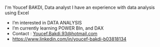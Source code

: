 I'm Youcef BAKDI, Data analyst
I have an experience with data analysis using Excel

- I’m interested in DATA ANALYSIS
- I’m currently learning POWER BIn, and DAX
- Contact : Youcef.Bakdi.93@hotmail.com
- https://www.linkedin.com/in/youcef-bakdi-b03818134

